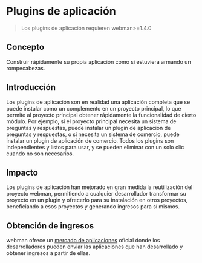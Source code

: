 # Plugins de aplicación

> Los plugins de aplicación requieren webman>=1.4.0

## Concepto
Construir rápidamente su propia aplicación como si estuviera armando un rompecabezas.

## Introducción
Los plugins de aplicación son en realidad una aplicación completa que se puede instalar como un complemento en un proyecto principal, lo que permite al proyecto principal obtener rápidamente la funcionalidad de cierto módulo. Por ejemplo, si el proyecto principal necesita un sistema de preguntas y respuestas, puede instalar un plugin de aplicación de preguntas y respuestas, o si necesita un sistema de comercio, puede instalar un plugin de aplicación de comercio. Todos los plugins son independientes y listos para usar, y se pueden eliminar con un solo clic cuando no son necesarios.

## Impacto
Los plugins de aplicación han mejorado en gran medida la reutilización del proyecto webman, permitiendo a cualquier desarrollador transformar su proyecto en un plugin y ofrecerlo para su instalación en otros proyectos, beneficiando a esos proyectos y generando ingresos para sí mismos.

## Obtención de ingresos
webman ofrece un [mercado de aplicaciones](https://www.workerman.net/apps) oficial donde los desarrolladores pueden enviar las aplicaciones que han desarrollado y obtener ingresos a partir de ellas.
